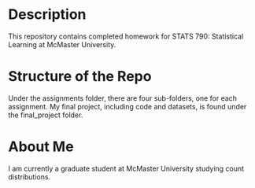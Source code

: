 # Description
This repository contains completed homework for STATS 790: Statistical Learning at McMaster University.

# Structure of the Repo
Under the assignments folder, there are four sub-folders, one for each assignment. My final project, including code and datasets, is found under the final_project folder.

# About Me
I am currently a graduate student at McMaster University studying count distributions.
